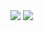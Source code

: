 
<img src="https://capsule-render.vercel.app/api?type=waving&color=ADBAE3&height=150&section=header&text=WELCOME!GeunjiGithub&fontSize=50&animation=fadeIn&fontAlignY=30" />


<img src="https://capsule-render.vercel.app/api?type=waving&color=D0C8E6&height=150&section=footer" />
